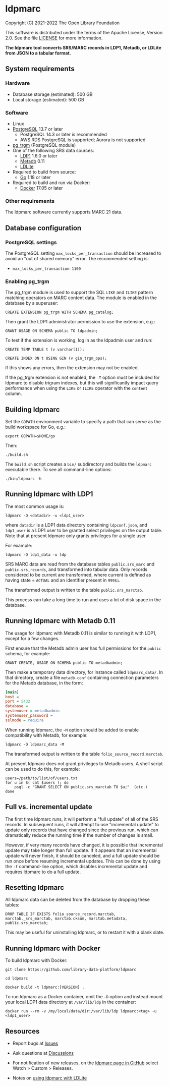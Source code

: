 ldpmarc
=======

Copyright (C) 2021-2022 The Open Library Foundation  

This software is distributed under the terms of the Apache License, 
Version 2.0.  See the file [LICENSE](LICENSE) for more information.


__The ldpmarc tool converts SRS/MARC records in LDP1, Metadb, or
LDLite from JSON to a tabular format.__


System requirements
-------------------

### Hardware

* Database storage (estimated): 500 GB
* Local storage (estimated): 500 GB

### Software

* Linux
* [PostgreSQL](https://www.postgresql.org/) 13.7 or later
  * PostgreSQL 14.3 or later is recommended
  * AWS RDS PostgreSQL is supported; Aurora is not supported
* [pg_trgm](https://www.postgresql.org/docs/current/pgtrgm.html) (PostgreSQL module)
* One of the following SRS data sources:
  * [LDP1](https://github.com/library-data-platform/ldp) 1.6.0 or later
  * [Metadb](https://github.com/metadb-project/metadb) 0.11
  * [LDLite](https://github.com/library-data-platform/ldlite)
* Required to build from source:
  * [Go](https://golang.org/) 1.18 or later
* Required to build and run via Docker:
  * [Docker](https://docker.com) 17.05 or later

### Other requirements

The ldpmarc software currently supports MARC 21 data.


Database configuration
----------------------

### PostgreSQL settings

The PostgreSQL setting `max_locks_per_transaction` should be increased
to avoid an "out of shared memory" error.  The recommended setting is:

* `max_locks_per_transaction`: `1100`

### Enabling pg_trgm

The pg_trgm module is used to support the SQL `LIKE` and `ILIKE`
pattern matching operators on MARC content data.  The module is
enabled in the database by a superuser:

```
CREATE EXTENSION pg_trgm WITH SCHEMA pg_catalog;
```

Then grant the LDP1 administrator permission to use the extension,
e.g.:
```
GRANT USAGE ON SCHEMA public TO ldpadmin;
```

To test if the extension is working, log in as the ldpadmin user and
run:

```
CREATE TEMP TABLE t (v varchar(1));

CREATE INDEX ON t USING GIN (v gin_trgm_ops);
```

If this shows any errors, then the extension may not be enabled.

If the pg_trgm extension is not enabled, the `-T` option must be
included for ldpmarc to disable trigram indexes, but this will
significantly impact query performance when using the `LIKE` or
`ILIKE` operator with the `content` column.


Building ldpmarc
----------------

Set the `GOPATH` environment variable to specify a path that can serve 
as the build workspace for Go, e.g.:

```
export GOPATH=$HOME/go
```

Then:

```
./build.sh
```

The `build.sh` script creates a `bin/` subdirectory and builds the
`ldpmarc` executable there.  To see all command-line options:

```
./bin/ldpmarc -h
```


Running ldpmarc with LDP1
-------------------------

The most common usage is:

```
ldpmarc -D <datadir> -u <ldp1_user>
```

where `datadir` is a LDP1 data directory containing `ldpconf.json`,
and `ldp1_user` is a LDP1 user to be granted select privileges on the
output table.  Note that at present ldpmarc only grants privileges for
a single user.

For example:

```
ldpmarc -D ldp1_data -u ldp
```

SRS MARC data are read from the database tables `public.srs_marc` and
`public.srs_records`, and transformed into tabular data.  Only records
considered to be current are transformed, where current is defined as
having state = `ACTUAL` and an identifier present in `999$i`.

The transformed output is written to the table `public.srs_marctab`.

This process can take a long time to run and uses a lot of disk space
in the database.


Running ldpmarc with Metadb 0.11
--------------------------------

The usage for ldpmarc with Metadb 0.11 is similar to running it with
LDP1, except for a few changes.

First ensure that the Metadb admin user has full permissions for the
`public` schema, for example:

```
GRANT CREATE, USAGE ON SCHEMA public TO metadbadmin;
```

Then make a temporary data directory, for instance called
`ldpmarc_data/`.  In that directory, create a file `metadb.conf`
containing connection parameters for the Metadb database, in the form:

```ini
[main]
host =
port = 5432
database =
systemuser = metadbadmin
systemuser_password =
sslmode = require
```

When running ldpmarc, the `-M` option should be added to enable
compatibility with Metadb, for example:


```
ldpmarc -D ldpmarc_data -M
```

The transformed output is written to the table `folio_source_record.marctab`.

At present ldpmarc does not grant privileges to Metadb users.  A shell
script can be used to do this, for example:

```
users=/path/to/list/of/users.txt
for u in $( cat $users ); do
    psql -c "GRANT SELECT ON public.srs_marctab TO $u;"  (etc.)
done
```


Full vs. incremental update
---------------------------

The first time ldpmarc runs, it will perform a "full update" of all of
the SRS records.  In subsequent runs, it will attempt to use
"incremental update" to update only records that have changed since
the previous run, which can dramatically reduce the running time if
the number of changes is small.

However, if very many records have changed, it is possible that
incremental update may take longer than full update.  If it appears
that an incremental update will never finish, it should be canceled,
and a full update should be run once before resuming incremental
updates.  This can be done by using the `-f` command-line option,
which disables incremental update and requires ldpmarc to do a full
update.


Resetting ldpmarc
-----------------

All ldpmarc data can be deleted from the database by dropping these
tables:

```
DROP TABLE IF EXISTS folio_source_record.marctab, marctab._srs_marctab, marctab.cksum, marctab.metadata, public.srs_marctab;
```

This may be useful for uninstalling ldpmarc, or to restart it with a
blank slate.


Running ldpmarc with Docker
---------------------------

To build ldpmarc with Docker:

```
git clone https://github.com/library-data-platform/ldpmarc

cd ldpmarc

docker build -t ldpmarc:[VERSION] . 
```

To run ldpmarc as a Docker container, omit the `-D` option and instead
mount your local LDP1 data directory at `/var/lib/ldp` in the
container:

```
docker run --rm -v /my/local/data/dir:/var/lib/ldp ldpmarc:<tag> -u <ldp1_user>
```


Resources
---------

* Report bugs at
  [Issues](https://github.com/library-data-platform/ldpmarc/issues)

* Ask questions at
  [Discussions](https://github.com/library-data-platform/ldpmarc/discussions)

* For notification of new releases, on the [ldpmarc page in
  GitHub](https://github.com/library-data-platform/ldpmarc) select
  Watch > Custom > Releases.

* Notes on [using ldpmarc with
  LDLite](https://github.com/library-data-platform/ldlite/blob/main/srs.md)


